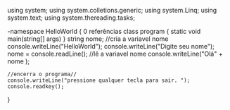using system;
using system.colletions.generic;
using system.Linq;
using system.text;
using system.thereading.tasks;

-namespace HelloWorld
{
    0 referências
    class program
    {
        static void main(string[] args)
    }
    string nome; //cria a variavel nome
    console.writeLine("HelloWorld");
    console.writeLine("Digite seu nome");
    nome = console.readLine(); //lê a variavel nome
    console.writeLine("Olá" + nome );

    //encerra o programa//
    console.writeLine("pressione qualquer tecla para sair. ");
    console.readkey();
}
